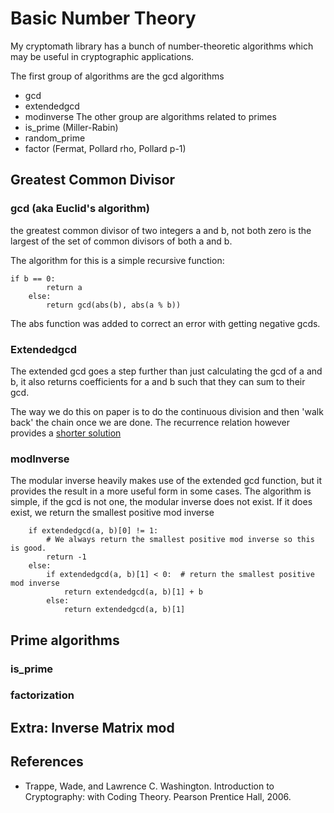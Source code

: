# Basic Number Theory

My cryptomath library has a bunch of number-theoretic algorithms which may be
useful in cryptographic applications.

The first group of algorithms are the gcd algorithms
 - gcd
 - extendedgcd
 - modinverse
The other group are algorithms related to primes
 - is_prime (Miller-Rabin)
 - random_prime
 - factor (Fermat, Pollard rho, Pollard p-1)

## Greatest Common Divisor

### gcd (aka Euclid's algorithm)

the greatest common divisor of two integers a and b, not both zero is the
largest of the set of common divisors of both a and b.

The algorithm for this is a simple recursive function:
```
if b == 0:
        return a
    else:
        return gcd(abs(b), abs(a % b))
```
The abs function was added to correct an error with getting negative gcds.

### Extendedgcd

The extended gcd goes a step further than just calculating the gcd of a and b,
it also returns coefficients for a and b such that they can sum to their gcd.

The way we do this on paper is to do the continuous division and then
'walk back' the chain once we are done. The recurrence relation however provides
a [shorter solution](http://anh.cs.luc.edu/331/notes/xgcd.pdf)

### modInverse

The modular inverse heavily makes use of the extended gcd function, but it
provides the result in a more useful form in some cases. The algorithm is
simple, if the gcd is not one, the modular inverse does not exist. If it does
exist, we return the smallest positive mod inverse

```
    if extendedgcd(a, b)[0] != 1:
        # We always return the smallest positive mod inverse so this is good.
        return -1
    else:
        if extendedgcd(a, b)[1] < 0:  # return the smallest positive mod inverse
            return extendedgcd(a, b)[1] + b
        else:
            return extendedgcd(a, b)[1]
```

## Prime algorithms

### is_prime



###

### factorization

## Extra: Inverse Matrix mod

## References
 - Trappe, Wade, and Lawrence C. Washington. Introduction to Cryptography: with
   Coding Theory. Pearson Prentice Hall, 2006.